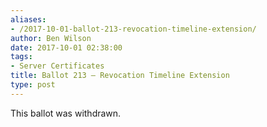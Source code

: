 ```yaml
---
aliases:
- /2017-10-01-ballot-213-revocation-timeline-extension/
author: Ben Wilson
date: 2017-10-01 02:38:00
tags:
- Server Certificates
title: Ballot 213 – Revocation Timeline Extension
type: post
---
```


This ballot was withdrawn.